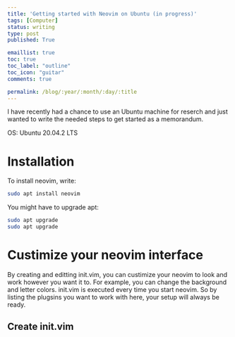 ```yaml
---
title: 'Getting started with Neovim on Ubuntu (in progress)'
tags: [Computer]
status: writing
type: post
published: True

emaillist: true
toc: true
toc_label: "outline"
toc_icon: "guitar"
comments: true

permalink: /blog/:year/:month/:day/:title
--- 
```

I have recently had a chance to use an Ubuntu machine for reserch and just wanted to write the needed steps to get started as a memorandum.

OS: Ubuntu 20.04.2 LTS

# Installation
To install neovim, write:
```bash
sudo apt install neovim
```
You might have to upgrade apt:
```bash
sudo apt upgrade
sudo apt upgrade
```
# Custimize your neovim interface
By creating and editting init.vim, you can custimize your neovim to look and work however you want it to. For example, you can change the background and letter colors. init.vim is executed every time you start neovim. So by listing the plugsins you want to work with here, your setup will always be ready.
## Create init.vim


